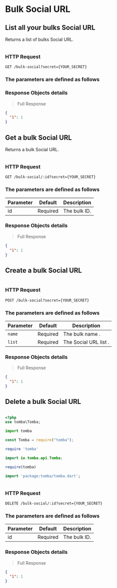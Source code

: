# Bulk Social URL

## List all your bulks Social URL

Returns a list of bulks Social URL.

```shell

```

### HTTP Request

`GET /bulk-social?secret={YOUR_SECRET}`

### The parameters are defined as follows

### Response Objects details

> Full Response

```json
{
  "1": 1
}
```

## Get a bulk Social URL

Returns a bulk Social URL.

```shell

```

### HTTP Request

`GET /bulk-social/:id?secret={YOUR_SECRET}`

### The parameters are defined as follows

| Parameter | Default  | Description  |
| --------- | -------- | ------------ |
| id        | Required | The bulk ID. |

### Response Objects details

> Full Response

```json
{
  "1": 1
}
```

## Create a bulk Social URL

```shell

```

### HTTP Request

`POST /bulk-social?secret={YOUR_SECRET}`

### The parameters are defined as follows

| Parameter | Default  | Description           |
| --------- | -------- | --------------------- |
| `name`    | Required | The bulk name .       |
| `list`    | Required | The Social URL list . |

### Response Objects details

> Full Response

```json
{
  "1": 1
}
```

## Delete a bulk Social URL

```shell

```

```php
<?php
use tomba\Tomba;

```

```python
import tomba

```

```javascript
const Tomba = require("tomba");

```

```ruby
require 'tomba'

```

```java
import io.tomba.api.Tomba;

```


```r
require(tomba)

```



```dart
import 'package:tomba/tomba.dart';

```

```powershell

```

### HTTP Request

`DELETE /bulk-social/:id?secret={YOUR_SECRET}`

### The parameters are defined as follows

| Parameter | Default  | Description  |
| --------- | -------- | ------------ |
| id        | Required | The bulk ID. |

### Response Objects details

> Full Response

```json
{
  "1": 1
}
```
